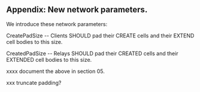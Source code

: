 
## Appendix: New network parameters.

We introduce these network parameters:


  CreatePadSize -- Clients SHOULD pad their CREATE cells and their EXTEND
  cell bodies to this size.

  CreatedPadSize -- Relays SHOULD pad their CREATED cells and their EXTENDED
  cell bodies to this size.

  xxxx document the above in section 05.

  xxx truncate padding?
